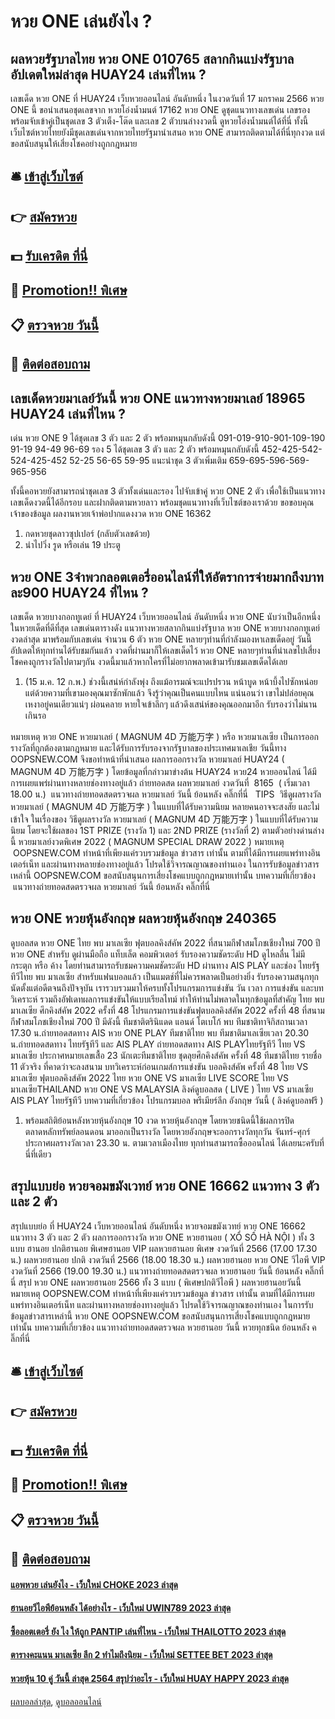 # หวย ONE เล่นยังไง ?
## ผลหวยรัฐบาลไทย หวย ONE 010765 สลากกินแบ่งรัฐบาลอัปเดตใหม่ล่าสุด HUAY24 เล่นที่ไหน ?
เลขเด็ด หวย ONE ที่ HUAY24 เว็บหวยออนไลน์ อันดับหนึ่ง ในงวดวันที่ 17 มกราคม 2566 หวย ONE นี้ ขอนำเสนอชุดเลขจาก หวยโอ่งน้ำมนต์ 17162 หวย ONE ดูชุดแนวทางเลขเด่น เลขรอง พร้อมจับเข้าคู่เป็นชุดเลข 3 ตัวเต็ง-โต๊ด และเลข 2 ตัวบนล่างงวดนี้ ดูหวยโอ่งน้ำมนต์ได้ที่นี่ ทั้งนี้เว็บไซต์หวยไทยยังมีชุดเลขเด่นจากหวยไทยรัฐมานำเสนอ หวย ONE สามารถติดตามได้ที่นี่ทุกงวด แต่ขอสนับสนุนให้เสี่ยงโชคอย่างถูกกฎหมาย

## 🛎 [เข้าสู่เว็บไซต์](https://bit.ly/3BG5bNw)
## 👉 [สมัครหวย](https://bit.ly/3BG5bNw)
## 💵 [รับเครดิต ที่นี่](https://bit.ly/3C3mvgS)
## 👑 [Promotion!! พิเศษ](https://bit.ly/3C3mvgS)
## 📋 [ตรวจหวย วันนี้](https://bit.ly/3C3mvgS)
## 📱 [ติดต่อสอบถาม](https://bit.ly/3C3mvgS)

## เลขเด็ดหวยมาเลย์วันนี้ หวย ONE แนวทางหวยมาเลย์ 18965 HUAY24 เล่นที่ไหน ?
เด่น หวย ONE 9 ได้ชุดเลข 3 ตัว และ 2 ตัว พร้อมหมุนกลับดังนี้
091-019-910-901-109-190
91-19
94-49
96-69
รอง 5 ได้ชุดเลข 3 ตัว และ 2 ตัว พร้อมหมุนกลับดังนี้
452-425-542-524-425-452
52-25
56-65
59-95
แนะนำชุด 3 ตัวเพิ่มเติม
659-695-596-569-965-956

ทั้งนี้คอหวยยังสามารถนำชุดเลข 3 ตัวทั้งเด่นและรอง ไปจับเข้าคู่ หวย ONE 2 ตัว เพื่อใช้เป็นแนวทางเลขเด็ดงวดนี้ได้อีกรอบ และฝากติดตามหวยลาว พร้อมชุดแนวทางที่เว็บไซต์ของเราด้วย
ขอขอบคุณเจ้าของข้อมูล
ผลงานหวยเจ้าพ่อปากแดงงวด หวย ONE 16362
1. กดหวยชุดลาวซุปเปอร์ (กลับตัวเลขด้วย)
2. นำไปวิ่ง รูด หรือเล่น 19 ประตู

## หวย ONE 3จำพวกลอตเตอรี่ออนไลน์ที่ให้อัตราการจ่ายมากถึงบาทละ900 HUAY24 ที่ไหน ?
เลขเด็ด หวยบางกอกทูเดย์ ที่ HUAY24 เว็บหวยออนไลน์ อันดับหนึ่ง หวย ONE นับว่าเป็นอีกหนึ่งในหวยเด็ดที่ดีที่สุด เลขเด่นตารางดัง แนวทางหวยสลากกินแบ่งรัฐบาล หวย ONE หวยบางกอกทูเดย์งวดล่าสุด มาพร้อมกับเลขเด่น จำนวน 6 ตัว หวย ONE หลายๆท่านที่กำลังมองหาเลขเด็ดอยู่ วันนี้อัปเดตให้ทุกท่านได้รับชมกันแล้ว งวดที่ผ่านมาก็ให้เลขเด็ดไว้ หวย ONE หลายๆท่านที่นำเลขไปเสี่ยงโชคคงถูกรางวัลไปตามๆกัน งวดนี้มาแล้วหากใครที่ไม่อยากพลาดเข้ามารับชมเลขเด็ดได้เลย
1. (15 ม.ค. 12 ก.พ.) ช่วงนี้เสน่ห์กำลังพุ่ง ถึงแม้อารมณ์จะแปรปรวน หน้าบูด หน้าบึ้งไปซักหน่อย แต่ด้วยความที่เขามองคุณมาซักพักแล้ว จึงรู้ว่าคุณเป็นคนแบบไหน แน่นอนว่า เขาไม่ปล่อยคุณเหงาอยู่คนเดียวแน่ๆ ผ่อนคลาย หายใจเข้าลึกๆ แล้วดึงเสน่ห์ของคุณออกมาอีก รับรองว่าไม่นานเกินรอ

หมายเหตุ หวย ONE หวยมาเลย์ ( MAGNUM 4D 万能万字 ) หรือ หวยมาเลเซีย เป็นการออกรางวัลที่ถูกต้องตามกฎหมาย และได้รับการรับรองจากรัฐบาลของประเทศมาเลเชีย
วันนี้ทาง OOPSNEW.COM จึงขอทำหน้าที่นำเสนอ ผลการออกรางวัล หวยมาเลย์ HUAY24 ( MAGNUM 4D 万能万字 ) โดยข้อมูลที่กล่าวมาข่างต้น HUAY24 หวย24 หวยออนไลน์ ได้มีการเผยแพร่ผ่านทางหลายช่องทางอยู่แล้ว
ถ่ายทอดสด ผลหวยมาเลย์ งวดวันที่  8165  ( เริ่มเวลา 18.00 น.)
 แนวทางถ่ายทอดสดตรวจผล หวยมาเลย์ วันนี้ ย้อนหลัง คลิ๊กที่นี่  
TIPS  วิธีดูผลรางวัลหวยมาเลย์ ( MAGNUM 4D 万能万字 ) ในแบบที่ได้รับความนิยม
หลายคนอาจจะสงสัย และไม่เข้าใจ ในเรื่องของ วิธีดูผลรางวัล หวยมาเลย์ ( MAGNUM 4D 万能万字 ) ในแบบที่ได้รับความนิยม โดยจะใช้ผลของ 1ST PRIZE (รางวัล 1) และ 2ND PRIZE (รางวัลที่ 2) ตามตัวอย่างด่านล่างนี้
หวยมาเลย์งวดพิเศษ 2022 ( MAGNUM SPECIAL DRAW 2022 )
หมายเหตุ  OOPSNEW.COM ทำหน้าที่เพียงแค่รวบรวมข้อมูล ข่าวสาร เท่านั้น ตามที่ได้มีการเผยแพร่ทางอินเตอร์เน็ท และผ่านทางหลายช่องทางอยู่แล้ว โปรดใช้วิจารณญาณของท่านเอง ในการรับข้อมูลข่าวสารเหล่านี้ OOPSNEW.COM ขอสนับสนุนการเสี่ยงโชคแบบถูกกฎหมายเท่านั้น
บทความที่เกี่ยวข้อง
 แนวทางถ่ายทอดสดตรวจผล หวยมาเลย์ วันนี้ ย้อนหลัง คลิ๊กที่นี่  

## หวย ONE หวยหุ้นอังกฤษ ผลหวยหุ้นอังกฤษ 240365
ดูบอลสด หวย ONE ไทย พบ มาเลเซีย ฟุตบอลคิงส์คัพ 2022 ที่สนามกีฬาสมโภชเชียงใหม่ 700 ปี หวย ONE สำหรับ ดูผ่านมือถือ แท็บเล็ต คอมพิวเตอร์ รับรองความชัดระดับ HD ดูไหลลื่น ไม่มีกระตุก หรือ ค้าง โดยท่านสามารถรับชมความคมชัดระดับ HD ผ่านทาง AIS PLAY และช่อง ไทยรัฐทีวีไทย พบ มาเลเซีย สำหรับแฟนบอลแล้ว เป็นแมตช์ที่ไม่ควรพลาดเป็นอย่างยิ่ง รับรองความสนุกทุกนัดตั้งแต่อดีตจนถึงปัจจุบัน เรารวบรวมมาให้ครบทั้งโปรแกรมการแข่งขัน วัน เวลา การแข่งขัน และบทวิเคราะห์ รวมถึงอัฟเดทผลการแข่งขันให้แบบเรียลไทม์ ทำให้ท่านไม่พลาดในทุกข้อมูลที่สำคัญ
ไทย พบ มาเลเซีย ศึกคิงส์คัพ 2022 ครั้งที่ 48
โปรแกรมการแข่งขันฟุตบอลคิงส์คัพ 2022 ครั้งที่ 48 ที่สนามกีฬาสมโภชเชียงใหม่ 700 ปี มีดังนี้
ทีมชาติตรินิแดด แอนด์ โตเบโก้ พบ ทีมชาติทาจิกิสถานเวลา 17.30 น.ถ่ายทอดสดทาง AIS หวย ONE PLAY
ทีมชาติไทย พบ ทีมชาติมาเลเซียเวลา 20.30 น.ถ่ายทอดสดทาง ไทยรัฐทีวี และ AIS PLAY
ถ่ายทอดสดทาง AIS PLAYไทยรัฐทีวี
ไทย VS มาเลเซีย
ประกาศหมายเลขเสื้อ 23 นักเตะทีมชาติไทย ชุดลุยศึกคิงส์คัพ ครั้งที่ 48
ทีมชาติไทย รายชื่อ 11 ตัวจริง ที่คาดว่าจะลงสนาม
บทวิเคราะห์ก่อนเกมส์การแข่งขัน บอลคิงส์คัพ ครั้งที่ 48 ไทย VS มาเลเซีย
ฟุตบอลคิงส์คัพ 2022 ไทย หวย ONE VS มาเลเซีย
LIVE SCORE ไทย VS มาเลเซียTHAILAND หวย ONE VS MALAYSIA
ลิงค์ดูบอลสด ( LIVE ) ไทย VS มาเลเซีย
 AIS PLAY 
 ไทยรัฐทีวี 
บทความที่เกี่ยวข้อง
โปรแกรมบอล พรีเมียร์ลีก อังกฤษ วันนี้ ( ลิงค์ดูบอลฟรี )
1. พร้อมสถิติย้อนหลังหวยหุ้นอังกฤษ 10 งวด หวยหุ้นอังกฤษ โดยหวยชนิดนี้ใช้ผลการปิดตลาดหลักทรัพย์ลอนดอน มาออกเป็นรางวัล โดยหวยอังกฤษจะออกรางวัลทุกวัน จันทร์-ศุกร์ ประกาศผลรางวัลเวลา 23.30 น. ตามเวลาเมืองไทย ทุกท่านสามารถซื้อออนไลน์ ได้เลยนะครับที่นี่ที่เดียว

## สรุปแบบย่อ หวยจอมขมังเวทย์ หวย ONE 16662 แนวทาง 3 ตัว และ 2 ตัว
สรุปแบบย่อ ที่ HUAY24 เว็บหวยออนไลน์ อันดับหนึ่ง หวยจอมขมังเวทย์ หวย ONE 16662 แนวทาง 3 ตัว และ 2 ตัว ผลการออกรางวัล หวย ONE หวยฮานอย ( XỔ SỐ HÀ NỘI ) ทั้ง 3 แบบ ฮานอย ปกติฮานอย พิเศษฮานอย VIP
ผลหวยฮานอย พิเศษ งวดวันที่ 2566 (17.00 17.30 น.)
ผลหวยฮานอย ปกติ งวดวันที่ 2566 (18.00 18.30 น.)
ผลหวยฮานอย หวย ONE วีไอพี VIP งวดวันที่ 2566 (19.00 19.30 น.)
 แนวทางถ่ายทอดสดตรวจผล หวยฮานอย วันนี้ ย้อนหลัง คลิ๊กที่นี่ 
สรุป หวย ONE ผลหวยฮานอย 2566 ทั้ง 3 แบบ ( พิเศษปกติวีไอพี ) ผลหวยฮานอยวันนี้
หมายเหตุ OOPSNEW.COM ทำหน้าที่เพียงแค่รวบรวมข้อมูล ข่าวสาร เท่านั้น ตามที่ได้มีการเผยแพร่ทางอินเตอร์เน็ท และผ่านทางหลายช่องทางอยู่แล้ว โปรดใช้วิจารณญาณของท่านเอง ในการรับข้อมูลข่าวสารเหล่านี้ หวย ONE OOPSNEW.COM ขอสนับสนุนการเสี่ยงโชคแบบถูกกฎหมายเท่านั้น
บทความที่เกี่ยวข้อง
แนวทางถ่ายทอดสดตรวจผล หวยฮานอย วันนี้ หวยทุกชนิด ย้อนหลัง คลิ๊กที่นี่

## 🛎 [เข้าสู่เว็บไซต์](https://bit.ly/3BG5bNw)
## 👉 [สมัครหวย](https://bit.ly/3BG5bNw)
## 💵 [รับเครดิต ที่นี่](https://bit.ly/3C3mvgS)
## 👑 [Promotion!! พิเศษ](https://bit.ly/3C3mvgS)
## 📋 [ตรวจหวย วันนี้](https://bit.ly/3C3mvgS)
## 📱 [ติดต่อสอบถาม](https://bit.ly/3C3mvgS)

#### [แอพหวย เล่นยังไง - เว็บใหม่ CHOKE 2023 ล่าสุด](https://atom.io/themes/แอพหวย%20เล่นยังไง%20-%20เว็บใหม่%20choke%202023%20ล่าสุด)
#### [ฮานอยวีไอพีย้อนหลัง ได้อย่างไร - เว็บใหม่ UWIN789 2023 ล่าสุด](https://atom.io/themes/ฮานอยวีไอพีย้อนหลัง%20ได้อย่างไร%20-%20เว็บใหม่%20uwin789%202023%20ล่าสุด)
#### [ซื้อลอตเตอรี่ ยัง ไง ให้ถูก PANTIP เล่นที่ไหน - เว็บใหม่ THAILOTTO 2023 ล่าสุด](https://atom.io/themes/ซื้อลอตเตอรี่%20ยัง%20ไง%20ให้ถูก%20pantip%20เล่นที่ไหน%20-%20เว็บใหม่%20thailotto%202023%20ล่าสุด)
#### [ตารางคะแนน มาเลเซีย ลีก 2 ทำไมถึงนิยม - เว็บใหม่ SETTEE BET 2023 ล่าสุด](https://atom.io/themes/ตารางคะแนน%20มาเลเซีย%20ลีก%202%20ทำไมถึงนิยม%20-%20เว็บใหม่%20settee%20bet%202023%20ล่าสุด)
#### [หวยหุ้น 10 คู่ วันนี้ ล่าสุด 2564 สรุปว่าอะไร - เว็บใหม่ HUAY HAPPY 2023 ล่าสุด](https://atom.io/themes/หวยหุ้น%2010%20คู่%20วันนี้%20ล่าสุด%202564%20สรุปว่าอะไร%20-%20เว็บใหม่%20huay%20happy%202023%20ล่าสุด)

[ผลบอลล่าสุด](https://siamsport.tv "ผลบอลล่าสุด"), [ดูบอลออนไลน์](https://siamsport.tv/ดูบอลสด "ดูบอลออนไลน์")